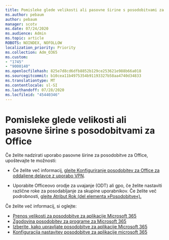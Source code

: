 ```yaml
---
title: Pomisleke glede velikosti ali pasovne širine s posodobitvami za Office
ms.author: pebaum
author: pebaum
manager: scotv
ms.date: 07/24/2020
ms.audience: Admin
ms.topic: article
ROBOTS: NOINDEX, NOFOLLOW
localization_priority: Priority
ms.collection: Adm_O365
ms.custom:
- "1745"
- "9000140"
ms.openlocfilehash: 825e7d8cd6dfb8852b129ce253621e988b66a018
ms.sourcegitcommit: b10cea11b4975354b91193327b58aa4740d34833
ms.translationtype: MT
ms.contentlocale: sl-SI
ms.lasthandoff: 07/28/2020
ms.locfileid: "45440346"
---
```

# <a name="size-or-bandwidth-concerns-with-office-updates"></a>Pomisleke glede velikosti ali pasovne širine s posodobitvami za Office

Če želite nadzirati uporabo pasovne širine za posodobitve za Office, upoštevajte te možnosti:

-   Če želite več informacij, [glejte Konfiguriranje posodobitev za Office za oddaljene delavce z uporabo VPN](https://techcommunity.microsoft.com/t5/office-365-blog/configuring-office-365-proplus-updates-for-remote-workers-using/ba-p/1253491).  
    
-   Uporabite Officeovo orodje za uvajanje (ODT) ali gpo, če želite nastaviti različne roke za posodabljanje za skupine uporabnikov. Če želite več podrobnosti, [glejte Atribut Rok (del elementa »Posodobitve«).](https://docs.microsoft.com/deployoffice/configuration-options-for-the-office-2016-deployment-tool#deadline-attribute-part-of-updates-element)
    
Če želite več informacij, si oglejte:  
- [Prenos velikosti za posodobitve za aplikacije Microsoft 365](https://docs.microsoft.com/officeupdates/download-sizes-office365-proplus-updates)  
- [Zgodovina posodobitev za programe za Microsoft 365](https://docs.microsoft.com/officeupdates/update-history-microsoft365-apps-by-date)  
- [Izberite, kako upravljate posodobitve za aplikacije Microsoft 365](https://docs.microsoft.com/deployoffice/choose-how-manage-updates-microsoft-365-apps)  
- [Konfiguracija nastavitev posodobitve za aplikacije microsoft 365](https://docs.microsoft.com/deployoffice/configure-update-settings-microsoft-365-apps)
